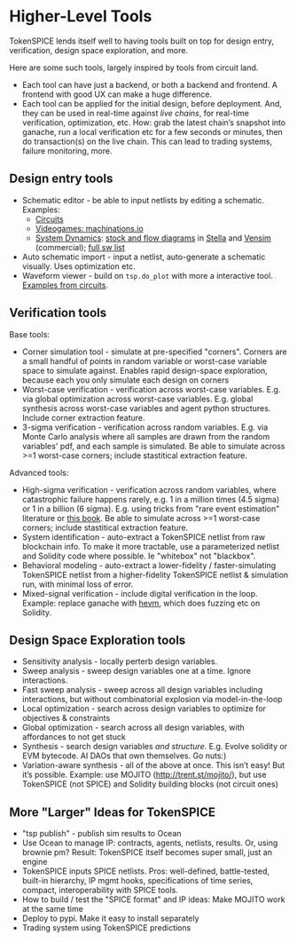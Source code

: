 # Higher-Level Tools

TokenSPICE lends itself well to having tools built on top for design entry, verification, design space exploration, and more. 

Here are some such tools, largely inspired by tools from circuit land. 
- Each tool can have just a backend, or both a backend and frontend. A frontend with good UX can make a huge difference. 
- Each tool can be applied for the initial design, before deployment. And, they can be used in real-time against *live chains*, for real-time verification, optimization, etc. How: grab the latest chain’s snapshot into ganache, run a local verification etc for a few seconds or minutes, then do transaction(s) on the live chain. This can lead to trading systems, failure monitoring, more.

## Design entry tools

- Schematic editor - be able to input netlists by editing a schematic. Examples:
  - [Circuits](https://www.google.com/search?q=spice+schematic+editor&sxsrf=ALeKk01lEnlL27hPsWzA_sBTOoxQLAlUJg:1626253838940&source=lnms&tbm=isch&sa=X&ved=2ahUKEwinnInTm-LxAhUNnYsKHe0mA1wQ_AUoAXoECAEQAw&biw=1600&bih=721#imgrc=TUv3yDrlTDLNVM)
  - [Videogames: machinations.io](https://machinations.io/)
  - [System Dynamics](https://systemdynamics.org/what-is-system-dynamics/): [stock and flow diagrams](https://www.google.com/search?q=stock+and+flow+diagram&sxsrf=AOaemvK9W36reEyVfw54RGs3JmLiwZbTDQ:1643101186893&source=lnms&tbm=isch&sa=X&ved=2ahUKEwj358v0xMz1AhUXSPEDHZU7CwkQ_AUoAXoECAEQAw&cshid=1643101212647476&biw=1514&bih=934&dpr=1) in [Stella](https://www.iseesystems.com/store/products/stella-professional.aspx) and [Vensim](https://vensim.com/) (commercial); [full sw list](https://en.wikipedia.org/wiki/Comparison_of_system_dynamics_software)
- Auto schematic import - input a netlist, auto-generate a schematic visually. Uses optimization etc.
- Waveform viewer - build on `tsp.do_plot` with more a interactive tool. [Examples from circuits](https://www.google.com/search?q=spice+waveform+viewer&sxsrf=ALeKk02nY3U9rkOZuz58PNXWjoFY4MCcUQ:1626255741604&source=lnms&tbm=isch&sa=X&ved=2ahUKEwj9zareouLxAhXm-ioKHW0MCtgQ_AUoAXoECAEQAw&biw=1600&bih=721).

## Verification tools

Base tools:
- Corner simulation tool - simulate at pre-specified "corners". Corners are a small handful of points in random variable or worst-case variable space to simulate against. Enables rapid design-space exploration, because each you only simulate each design on corners
- Worst-case verification - verification across worst-case variables. E.g. via global optimization across worst-case variables. E.g. global synthesis across worst-case variables and agent python structures. Include corner extraction feature.
- 3-sigma verification - verification across random variables. E.g. via Monte Carlo analysis where all samples are drawn from the random variables' pdf, and each sample is simulated. Be able to simulate across >=1 worst-case corners; include stastitical extraction feature.

Advanced tools:
- High-sigma verification - verification across random variables, where catastrophic failure happens rarely, e.g. 1 in a million times (4.5 sigma) or 1 in a billion (6 sigma). E.g. using tricks from "rare event estimation" literature or [this book](https://www.amazon.com/Variation-Aware-Design-Custom-Integrated-Circuits/dp/146142268X). Be able to simulate across >=1 worst-case corners; include stastitical extraction feature.
- System identification - auto-extract a TokenSPICE netlist from raw blockchain info. To make it more tractable, use a parameterized netlist and Solidity code where possible. Ie "whitebox" not "blackbox".
- Behavioral modeling - auto-extract a lower-fidelity / faster-simulating TokenSPICE netlist from a higher-fidelity TokenSPICE netlist & simulation run, with minimal loss of error. 
- Mixed-signal verification - include digital verification in the loop. Example: replace ganache with [hevm](https://fv.ethereum.org/2020/07/28/symbolic-hevm-release), which does fuzzing etc on Solidity.

## Design Space Exploration tools

- Sensitivity analysis - locally perterb design variables.
- Sweep analysis - sweep design variables one at a time. Ignore interactions.
- Fast sweep analysis - sweep across all design variables including interactions, but without combinatorial explosion via model-in-the-loop
- Local optimization - search across design variables to optimize for objectives & constraints
- Global optimization - search across all design variables, with affordances to not get stuck
- Synthesis - search design variables *and structure*. E.g. Evolve solidity or EVM bytecode. AI DAOs that own themselves. Go nuts:)
- Variation-aware synthesis - all of the above at once. This isn’t easy! But it’s possible. Example: use MOJITO (http://trent.st/mojito/), but use TokenSPICE (not SPICE) and Solidity building blocks (not circuit ones) 

## More "Larger" Ideas for TokenSPICE

- "tsp publish" - publish sim results to Ocean
- Use Ocean to manage IP: contracts, agents, netlists, results. Or, using brownie pm? Result: TokenSPICE itself becomes super small, just an engine
- TokenSPICE inputs SPICE netlists. Pros: well-defined, battle-tested, built-in hierarchy, IP mgmt hooks, specifications of time series, compact, interoperability with SPICE tools.
- How to build / test the "SPICE format" and IP ideas: Make MOJITO work at the same time 
- Deploy to pypi. Make it easy to install separately
- Trading system using TokenSPICE predictions
